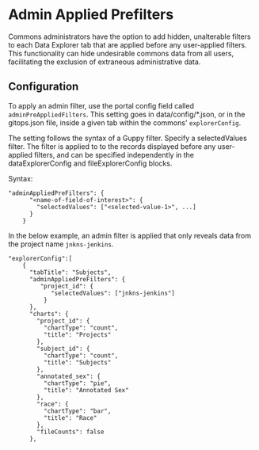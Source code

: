 # Admin Applied Prefilters

Commons administrators have the option to add hidden, unalterable filters to each Data Explorer tab that are applied before any user-applied filters. This functionality can hide undesirable commons data from all users, facilitating the exclusion of extraneous administrative data.

## Configuration

To apply an admin filter, use the portal config field called `adminPreAppliedFilters`. This setting goes in data/config/*.json, or in the gitops.json file, inside a given tab within the commons' `explorerConfig`.

The setting follows the syntax of a Guppy filter. Specify a selectedValues filter. The filter is applied to to the records displayed before any user-applied filters, and can be specified independently in the dataExplorerConfig and fileExplorerConfig blocks.

Syntax:
```
"adminAppliedPreFilters": {
      "<name-of-field-of-interest>": { 
        "selectedValues": ["<selected-value-1>", ...]
      }
    }
```


In the below example, an admin filter is applied that only reveals data from the project name `jnkns-jenkins`.

```
"explorerConfig":[
    {
      "tabTitle": "Subjects",
      "adminAppliedPreFilters": {
         "project_id": { 
            "selectedValues": ["jnkns-jenkins"]
          }
      },
      "charts": {
        "project_id": {
          "chartType": "count",
          "title": "Projects"
        },
        "subject_id": {
          "chartType": "count",
          "title": "Subjects"
        },
        "annotated_sex": {
          "chartType": "pie",
          "title": "Annotated Sex"
        },
        "race": {
          "chartType": "bar",
          "title": "Race"
        },
        "fileCounts": false
      },
```
